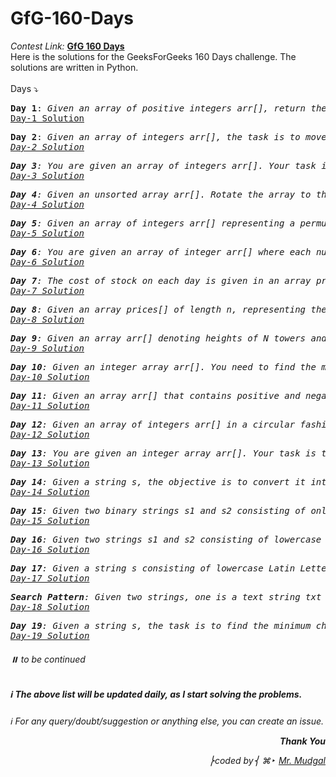 # GfG-160-Days
<i>Contest Link:</i> <b><a href="https://www.geeksforgeeks.org/courses/gfg-160-series?itm_source=geeksforgeeks&itm_medium=home_card&itm_campaign=gfg160">GfG 160 Days</a></b>
<br>
Here is the solutions for the GeeksForGeeks 160 Days challenge. The solutions are written in Python.
<br>
<br>
Days ⤵️
<pre><b>Day 1</b>: <i>Given an array of positive integers arr[], return the second largest element from the array. If the second largest element doesn't exist then return -1.</i>
<a href="https://github.com/mr-mudgal/GfG-160-Days/blob/master-mudgal/Solutions/Day-1%3A%20Second%20Largest.py">Day-1 Solution</a>
</pre>
<pre><b>Day 2</b>: <i>Given an array of integers arr[], the task is to move all the zeros to the end of the array while maintaining the relative order of all non-zero elements.
<a href="https://github.com/mr-mudgal/GfG-160-Days/blob/master-mudgal/Solutions/Day-2%3A%20Move%20All%20Zeroes%20to%20End.py">Day-2 Solution</a></pre>
<pre><b>Day 3</b>: <i>You are given an array of integers arr[]. Your task is to reverse the given array.</i>
<a href="https://github.com/mr-mudgal/GfG-160-Days/blob/master-mudgal/Solutions/Day-3%3A%20Reverse%20an%20Array.py">Day-3 Solution</a></pre>
<pre><b>Day 4</b>: <i>Given an unsorted array arr[]. Rotate the array to the left (counter-clockwise direction) by d steps, where d is a positive integer. Do the mentioned change in the array in place.</i>
<a href="https://github.com/mr-mudgal/GfG-160-Days/blob/master-mudgal/Solutions/Day-4%3A%20Rotate%20Array.py">Day-4 Solution</a></pre>
<pre><b>Day 5</b>: <i>Given an array of integers arr[] representing a permutation, implement the next permutation that rearranges the numbers into the lexicographically next greater permutation. If no such permutation exists, rearrange the numbers into the lowest possible order (i.e., sorted in ascending order).</i>
<a href="https://github.com/mr-mudgal/GfG-160-Days/blob/master-mudgal/Solutions/Day-5%3A%20Next%20Permutation.py">Day-5 Solution</a></pre>
<pre><b>Day 6</b>: <i>You are given an array of integer arr[] where each number represents a vote to a candidate. Return the candidates that have votes greater than one-third of the total votes,If there's not a majority vote, return an empty array.</i>
<a href="https://github.com/mr-mudgal/GfG-160-Days/blob/master-mudgal/Solutions/Day-6%3A%20Majority%20Element.py">Day-6 Solution</a></pre>
<pre><b>Day 7</b>: <i>The cost of stock on each day is given in an array price[]. Each day you may decide to either buy or sell the stock at price[i], you can even buy and sell the stock on the same day. Find the maximum profit that you can get.</i>
<a href="https://github.com/mr-mudgal/GfG-160-Days/blob/master-mudgal/Solutions/Day-7%3A%20Stock%20Buy%20and%20Sell.py">Day-7 Solution</a></pre>
<pre><b>Day 8</b>: <i>Given an array prices[] of length n, representing the prices of the stocks on different days. The task is to find the maximum profit possible by buying and selling the stocks on different days when at most one transaction is allowed. Here one transaction means 1 buy + 1 Sell. If it is not possible to make a profit then return 0.</i>
<a href="https://github.com/mr-mudgal/GfG-160-Days/blob/master-mudgal/Solutions/Day-8%3A%20Stocke%20Buy%20and%20Sell%20%5B1%20trans%5D.py">Day-8 Solution</a></pre>
<pre><b>Day 9</b>: <i>Given an array arr[] denoting heights of N towers and a positive integer K. For each tower, you must perform exactly one of the following operations exactly once. Increase the height of the tower by K Decrease the height of the tower by K Find out the minimum possible difference between the height of the shortest and tallest towers after you have modified each tower.</i>
<a href="https://github.com/mr-mudgal/GfG-160-Days/blob/master-mudgal/Solutions/Day-9%3A%20Minimize%20the%20Heights%20II.py">Day-9 Solution</a></pre>
<pre><b>Day 10</b>: <i>Given an integer array arr[]. You need to find the maximum sum of a subarray.</i>
<a href="https://github.com/mr-mudgal/GfG-160-Days/blob/master-mudgal/Solutions/Day-10%3A%20Maximum%20Subarray%20Sum%20-%20Kadanes%20Algorithm.py">Day-10 Solution</a></pre>
<pre><b>Day 11</b>: <i>Given an array arr[] that contains positive and negative integers (may contain 0 as well). Find the maximum product that we can get in a subarray of arr.</i>
<a href="https://github.com/mr-mudgal/GfG-160-Days/blob/master-mudgal/Solutions/Day-11%3A%20Maximum%20Subarray%20Product.py">Day-11 Solution</a></pre>
<pre><b>Day 12</b>: <i>Given an array of integers arr[] in a circular fashion. Find the maximum subarray sum that we can get if we assume the array to be circular.</i>
<a href="https://github.com/mr-mudgal/GfG-160-Days/blob/master-mudgal/Solutions/Day-12%3A%20Max%20Circular%20Subarray%20Sum.py">Day-12 Solution</a></pre>
<pre><b>Day 13</b>: <i>You are given an integer array arr[]. Your task is to find the smallest positive number missing from the array.</i>
<a href="https://github.com/mr-mudgal/GfG-160-Days/blob/master-mudgal/Solutions/Day-13%3A%20Smallest%20Positive%20Missing%20Number.py">Day-13 Solution</a></pre>
<pre><b>Day 14</b>: <i>Given a string s, the objective is to convert it into integer format without utilizing any built-in functions. Refer the below steps to know about atoi() function.</i>
<a href="https://github.com/mr-mudgal/GfG-160-Days/blob/master-mudgal/Solutions/Day-14%3A%20Implement%20ATOI.py">Day-14 Solution</a></pre>
<pre><b>Day 15</b>: <i>Given two binary strings s1 and s2 consisting of only 0s and 1s. Find the resultant string after adding the two Binary Strings.</i>
<a href="https://github.com/mr-mudgal/GfG-160-Days/blob/master-mudgal/Solutions/Day-15%3A%20Add%20Binary%20Strings.py">Day-15 Solution</a></pre>
<pre><b>Day 16</b>: <i>Given two strings s1 and s2 consisting of lowercase characters. The task is to check whether two given strings are an anagram of each other or not. An anagram of a string is another string that contains the same characters, only the order of characters can be different. For example, "act" and "tac" are an anagram of each other. Strings s1 and s2 can only contain lowercase alphabets.</i>
<a href="https://github.com/mr-mudgal/GfG-160-Days/blob/master-mudgal/Solutions/Day-16%3A%20Anagram.py">Day-16 Solution</a></pre>
<pre><b>Day 17</b>: <i>Given a string s consisting of lowercase Latin Letters. Return the first non-repeating character in s. If there is no non-repeating character, return '$'.</i>
<a href="https://github.com/mr-mudgal/GfG-160-Days/blob/master-mudgal/Solutions/Day-17%3A%20First%20Non-Reapeating%20Character.py">Day-17 Solution</a></pre>
<pre><b>Search Pattern</b>: <i>Given two strings, one is a text string txt and the other is a pattern string pat. The task is to print the indexes of all the occurrences of the pattern string in the text string. Use 0-based indexing while returning the indices. </i>
<a href="https://github.com/mr-mudgal/GfG-160-Days/blob/master-mudgal/Solutions/Day-18%3A%20Search%20Pattern.py">Day-18 Solution</a></pre>
<pre><b>Day 19</b>: <i>Given a string s, the task is to find the minimum characters to be added at the front to make the string palindrome.</i>
<a href="https://github.com/mr-mudgal/GfG-160-Days/blob/master-mudgal/Solutions/Day-19%3A%20Min%20Chars%20to%20Add%20for%20Palindrome.py">Day-19 Solution</a></pre>
###### ⏸️ <i>to be continued</i>
##### ℹ️ The above list will be updated daily, as I start solving the problems.

ℹ️ For any query/doubt/suggestion or anything else, you can create an issue.

<p align="right"><b>Thank You</b></p>
<p align="right">⎬coded by⎨ ⌘‣ <a href="https://github.com/mr-mudgal">Mr. Mudgal</a></pre>
